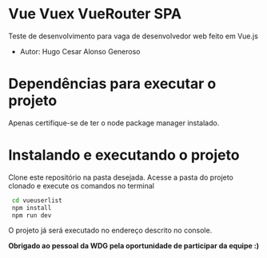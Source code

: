 # Vue Vuex VueRouter SPA



Teste de desenvolvimento para vaga de desenvolvedor web feito em Vue.js
- Autor: Hugo Cesar Alonso Generoso

# Dependências para executar o projeto
  Apenas certifique-se de ter o node package manager instalado.
 
# Instalando e executando o projeto
Clone este repositório na pasta desejada.
Acesse a pasta do projeto clonado e execute os comandos no terminal
```sh
 cd vueuserlist
 npm install
 npm run dev
```
O projeto já será executado no endereço descrito no console.

**Obrigado ao pessoal da WDG pela oportunidade de participar da equipe :)**
